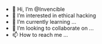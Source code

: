 - 👋 Hi, I’m @Invencible
- 👀 I’m interested in ethical hacking
- 🌱 I’m currently learning ...
- 💞️ I’m looking to collaborate on ...
- 📫 How to reach me ...

<!---
Aaron1071/Aaron1071 is a ✨ special ✨ repository because its `README.md` (this file) appears on your GitHub profile.
You can click the Preview link to take a look at your changes.
--->
